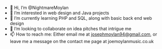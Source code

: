 - 👋 Hi, I’m @NightmareMoylan
- 👀 I’m interested in web design and Java projects
- 🌱 I’m currently learning PHP and SQL, along with basic back end web design
- 💞️ I’m looking to collaborate on idea pitches that intrigue me
- 📫 How to reach me: Either email me at josephmoylan94@gmail.com, or leave me a message on the contact me page at joemoylanmusic.co.uk

<!---
NightmareMoylan/NightmareMoylan is a ✨ special ✨ repository because its `README.md` (this file) appears on your GitHub profile.
You can click the Preview link to take a look at your changes.
--->
